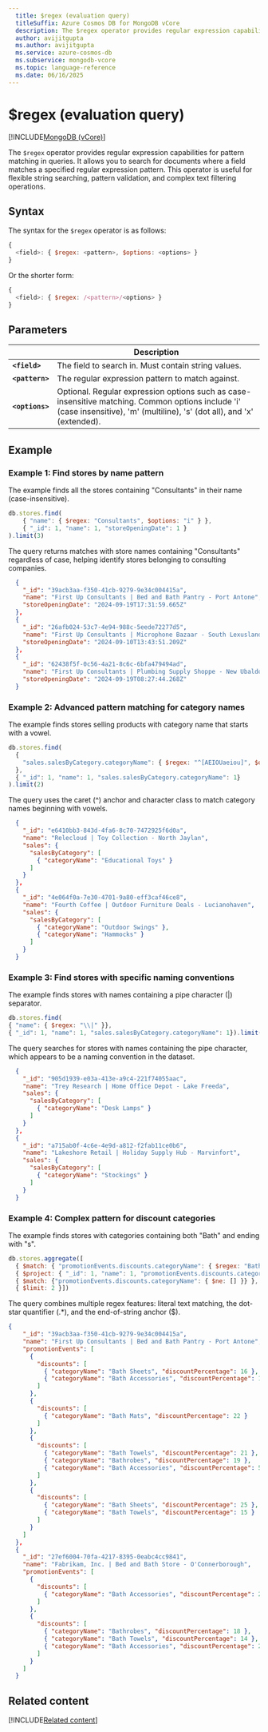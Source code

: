 ```yaml
---
  title: $regex (evaluation query)
  titleSuffix: Azure Cosmos DB for MongoDB vCore
  description: The $regex operator provides regular expression capabilities for pattern matching in queries, allowing flexible string matching and searching.
  author: avijitgupta
  ms.author: avijitgupta
  ms.service: azure-cosmos-db
  ms.subservice: mongodb-vcore
  ms.topic: language-reference
  ms.date: 06/16/2025
---
```


# $regex (evaluation query)

[!INCLUDE[MongoDB (vCore)](~/reusable-content/ce-skilling/azure/includes/cosmos-db/includes/appliesto-mongodb-vcore.md)]

The `$regex` operator provides regular expression capabilities for pattern matching in queries. It allows you to search for documents where a field matches a specified regular expression pattern. This operator is useful for flexible string searching, pattern validation, and complex text filtering operations.

## Syntax

The syntax for the `$regex` operator is as follows:

```javascript
{
  <field>: { $regex: <pattern>, $options: <options> }
}
```

Or the shorter form:

```javascript
{
  <field>: { $regex: /<pattern>/<options> }
}
```

## Parameters

| | Description |
| --- | --- |
| **`<field>`** | The field to search in. Must contain string values. |
| **`<pattern>`** | The regular expression pattern to match against. |
| **`<options>`** | Optional. Regular expression options such as case-insensitive matching. Common options include 'i' (case insensitive), 'm' (multiline), 's' (dot all), and 'x' (extended). |

## Example

### Example 1: Find stores by name pattern

The example finds all the stores containing "Consultants" in their name (case-insensitive).

```javascript
db.stores.find(
    { "name": { $regex: "Consultants", $options: "i" } },
    { "_id": 1, "name": 1, "storeOpeningDate": 1 }
).limit(3)
```

The query returns matches with store names containing "Consultants" regardless of case, helping identify stores belonging to consulting companies.

```json
  {
    "_id": "39acb3aa-f350-41cb-9279-9e34c004415a",
    "name": "First Up Consultants | Bed and Bath Pantry - Port Antone",
    "storeOpeningDate": "2024-09-19T17:31:59.665Z"
  },
  {
    "_id": "26afb024-53c7-4e94-988c-5eede72277d5",
    "name": "First Up Consultants | Microphone Bazaar - South Lexusland",
    "storeOpeningDate": "2024-09-10T13:43:51.209Z"
  },
  {
    "_id": "62438f5f-0c56-4a21-8c6c-6bfa479494ad",
    "name": "First Up Consultants | Plumbing Supply Shoppe - New Ubaldofort",
    "storeOpeningDate": "2024-09-19T08:27:44.268Z"
  }
```

### Example 2: Advanced pattern matching for category names

The example finds stores selling products with category name that starts with a vowel.

```javascript
db.stores.find(
  {
    "sales.salesByCategory.categoryName": { $regex: "^[AEIOUaeiou]", $options: "" }
  },
  { "_id": 1, "name": 1, "sales.salesByCategory.categoryName": 1}
).limit(2)
```

The query uses the caret (^) anchor and character class to match category names beginning with vowels.

```json
  {
    "_id": "e6410bb3-843d-4fa6-8c70-7472925f6d0a",
    "name": "Relecloud | Toy Collection - North Jaylan",
    "sales": { 
      "salesByCategory": [ 
        { "categoryName": "Educational Toys" } 
      ] 
    }
  },
  {
    "_id": "4e064f0a-7e30-4701-9a80-eff3caf46ce8",
    "name": "Fourth Coffee | Outdoor Furniture Deals - Lucianohaven",
    "sales": {
      "salesByCategory": [
        { "categoryName": "Outdoor Swings" },
        { "categoryName": "Hammocks" }
      ]
    }
  }
```

### Example 3: Find stores with specific naming conventions

The example finds stores with names containing a pipe character (|) separator.

```javascript
db.stores.find(
{ "name": { $regex: "\\|" }},
{ "_id": 1, "name": 1, "sales.salesByCategory.categoryName": 1}).limit(2)
```

The query searches for stores with names containing the pipe character, which appears to be a naming convention in the dataset.

```json
  {
    "_id": "905d1939-e03a-413e-a9c4-221f74055aac",
    "name": "Trey Research | Home Office Depot - Lake Freeda",
    "sales": { 
      "salesByCategory": [ 
        { "categoryName": "Desk Lamps" } 
      ] 
    }
  },
  {
    "_id": "a715ab0f-4c6e-4e9d-a812-f2fab11ce0b6",
    "name": "Lakeshore Retail | Holiday Supply Hub - Marvinfort",
    "sales": { 
      "salesByCategory": [ 
        { "categoryName": "Stockings" } 
      ] 
    }
  }
```

### Example 4: Complex pattern for discount categories

The example finds stores with categories containing both "Bath" and ending with "s".

```javascript
db.stores.aggregate([
  { $match: { "promotionEvents.discounts.categoryName": { $regex: "Bath.*s$", $options: "i" } } },
  { $project: { "_id": 1, "name": 1, "promotionEvents.discounts.categoryName":1 }},
  { $match: {"promotionEvents.discounts.categoryName": { $ne: [] }} },
  { $limit: 2 }])
```

The query combines multiple regex features: literal text matching, the dot-star quantifier (.*), and the end-of-string anchor ($).

```json
{
    "_id": "39acb3aa-f350-41cb-9279-9e34c004415a",
    "name": "First Up Consultants | Bed and Bath Pantry - Port Antone",
    "promotionEvents": [
      {
        "discounts": [
          { "categoryName": "Bath Sheets", "discountPercentage": 16 },
          { "categoryName": "Bath Accessories", "discountPercentage": 11 }
        ]
      },
      {
        "discounts": [ 
          { "categoryName": "Bath Mats", "discountPercentage": 22 } 
        ]
      },
      {
        "discounts": [
          { "categoryName": "Bath Towels", "discountPercentage": 21 },
          { "categoryName": "Bathrobes", "discountPercentage": 19 },
          { "categoryName": "Bath Accessories", "discountPercentage": 5 }
        ]
      },
      {
        "discounts": [
          { "categoryName": "Bath Sheets", "discountPercentage": 25 },
          { "categoryName": "Bath Towels", "discountPercentage": 15 }
        ]
      }
    ]
  },
  {
    "_id": "27ef6004-70fa-4217-8395-0eabc4cc9841",
    "name": "Fabrikam, Inc. | Bed and Bath Store - O'Connerborough",
    "promotionEvents": [
      {
        "discounts": [
          { "categoryName": "Bath Accessories", "discountPercentage": 24 }
        ]
      },
      {
        "discounts": [
          { "categoryName": "Bathrobes", "discountPercentage": 18 },
          { "categoryName": "Bath Towels", "discountPercentage": 14 },
          { "categoryName": "Bath Accessories", "discountPercentage": 20 }
        ]
      }
    ]
  }
```

## Related content

[!INCLUDE[Related content](../includes/related-content.md)]
